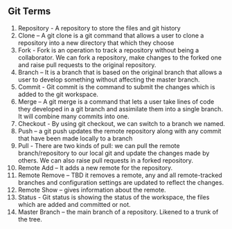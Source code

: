 ## Git Terms
1. Repository - A repository to store the files and git history
2. Clone – A git clone is a git command that allows a user to clone a repository into a new directory that which they choose
3. Fork - Fork is an operation to track a repository without being a collaborator. We can fork a repository, make changes to the forked one and raise pull requests to the original repository.
4. Branch – It is a branch that is based on the original branch that allows a user to develop something without affecting the master branch.
5. Commit - Git commit is the command to submit the changes which is added to the git workspace.
6. Merge – A git merge is a command that lets a user take lines of code they developed in a git branch and assimilate them into a single branch. It will combine many commits into one.
7. Checkout - By using git checkout, we can switch to a branch we named.
8. Push – a git push updates the remote repository along with any commit that have been made locally to a branch
9. Pull - There are two kinds of pull: we can pull the remote branch/repository to our local git and update the changes made by others. We can also raise pull requests in a forked repository.
10. Remote Add – It adds a new remote for the repository.
11. Remote Remove – TBD it removes a remote, any and all remote-tracked branches and configuration settings are updated to reflect the changes.
12. Remote  Show – gives information about the remote.
13. Status - Git status is showing the status of the workspace, the files which are added and committed or not.
14. Master Branch – the main branch of a repository. Likened to a trunk of the tree.

